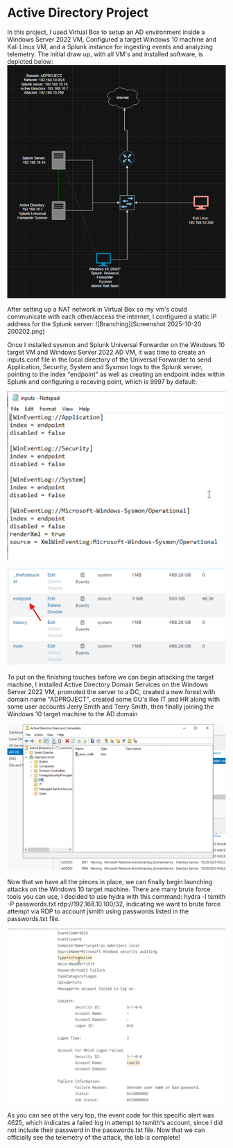 # Active Directory Project

In this project, I used Virtual Box to setup an AD environment inside a Windows Server 2022 VM, Configured a target Windows 10 machine and Kali Linux VM, and a Splunk instance for ingesting events and analyzing telemetry. The initial draw up, with all VM's and installed software, is depicted below:
![Branching](ADProjectDiagram.png)

After setting up a NAT network in Virtual Box so my vm's could communicate with each other/access the internet, I configured a static IP address for the Splunk server:
![Branching](Screenshot 2025-10-20 200202.png)

Once I installed sysmon and Splunk Universal Forwarder on the Windows 10 target VM and Windows Server 2022 AD VM, it was time to create an inputs.conf file in the local directory of the Universal Forwarder to send Application, Security, System and Sysmon logs to the Splunk server, pointing to the index "endpoint" as well as creating an endpoint index within Splunk and configuring a receving point, which is 9997 by default: 

![Branching](input.conf_screenshot.png)

![Branching](Splunkscreenshot.png)

To put on the finishing touches before we can begin attacking the target machine, I installed Active Directory Domain Services on the Windows Server 2022 VM, promoted the server to a DC, created a new forest with domain name "ADPROJECT", created some OU's like IT and HR along with some user accounts Jerry Smith and Terry Smith, then finally joining the Windows 10 target machine to the AD domain

![Branching](ADscreenshot.png)

Now that we have all the pieces in place, we can finally begin launching attacks on the Windows 10 target machine. There are many brute force tools you can use, I decided to use hydra with this command: hydra -l tsmith -P passwords.txt rdp://192.168.10.100/32, indicating we want to brute force attempt via RDP to account jsmith using passwords listed in the passwords.txt file.

![Branching](Splunkresults.png)

As you can see at the very top, the event code for this specific alert was 4625, which indicates a failed log in attempt to tsmith's account, since I did not include their password in the passwords.txt file. Now that we can officially see the telemetry of the attack, the lab is complete!
